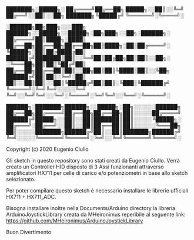 



███████╗░█████╗░
██╔════╝██╔══██╗
█████╗░░██║░░╚═╝
██╔══╝░░██║░░██╗
███████╗╚█████╔╝
╚══════╝░╚════╝░



░██████╗██╗███╗░░░███╗  ██████╗░░█████╗░░█████╗░██╗███╗░░██╗░██████╗░
██╔════╝██║████╗░████║  ██╔══██╗██╔══██╗██╔══██╗██║████╗░██║██╔════╝░
╚█████╗░██║██╔████╔██║  ██████╔╝███████║██║░░╚═╝██║██╔██╗██║██║░░██╗░
░╚═══██╗██║██║╚██╔╝██║  ██╔══██╗██╔══██║██║░░██╗██║██║╚████║██║░░╚██╗
██████╔╝██║██║░╚═╝░██║  ██║░░██║██║░░██║╚█████╔╝██║██║░╚███║╚██████╔╝
╚═════╝░╚═╝╚═╝░░░░░╚═╝  ╚═╝░░╚═╝╚═╝░░╚═╝░╚════╝░╚═╝╚═╝░░╚══╝░╚═════╝░

██████╗░███████╗██████╗░░█████╗░██╗░░░░░░██████╗
██╔══██╗██╔════╝██╔══██╗██╔══██╗██║░░░░░██╔════╝
██████╔╝█████╗░░██║░░██║███████║██║░░░░░╚█████╗░
██╔═══╝░██╔══╝░░██║░░██║██╔══██║██║░░░░░░╚═══██╗
██║░░░░░███████╗██████╔╝██║░░██║███████╗██████╔╝
╚═╝░░░░░╚══════╝╚═════╝░╚═╝░░╚═╝╚══════╝╚═════╝░



Copyright (c) 2020 Eugenio Ciullo


Gli sketch in questo repository sono stati creati da Eugenio Ciullo.
Verrà creato un Controller HID disposto di 3 Assi funzionanti attraverso amplificatori HX711 per celle di carico e/o potenziometri in base allo sketch selezionato.

Per poter compilare questo sketch è necessario installare le librerie ufficiali HX711 + HX711_ADC.

Bisogna installare inoltre nella Documents/Arduino directory la libreria ArduinoJoystickLibrary creata da MHeironimus reperibile al seguente link:
https://github.com/MHeironimus/ArduinoJoystickLibrary

Buon Divertimento
